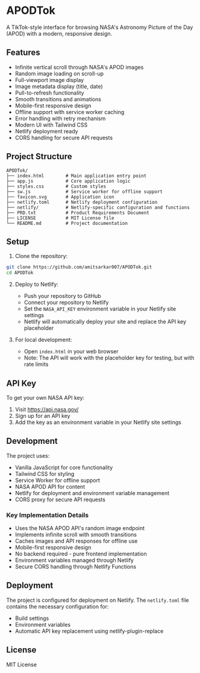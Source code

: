 # APODTok

A TikTok-style interface for browsing NASA's Astronomy Picture of the Day (APOD) with a modern, responsive design.

## Features

- Infinite vertical scroll through NASA's APOD images
- Random image loading on scroll-up
- Full-viewport image display
- Image metadata display (title, date)
- Pull-to-refresh functionality
- Smooth transitions and animations
- Mobile-first responsive design
- Offline support with service worker caching
- Error handling with retry mechanism
- Modern UI with Tailwind CSS
- Netlify deployment ready
- CORS handling for secure API requests

## Project Structure

```
APODTok/
├── index.html        # Main application entry point
├── app.js            # Core application logic
├── styles.css        # Custom styles
├── sw.js             # Service worker for offline support
├── favicon.svg       # Application icon
├── netlify.toml      # Netlify deployment configuration
├── netlify/          # Netlify-specific configuration and functions
├── PRD.txt           # Product Requirements Document
├── LICENSE           # MIT License file
└── README.md         # Project documentation
```

## Setup

1. Clone the repository:
```bash
git clone https://github.com/amitsarkar007/APODTok.git
cd APODTok
```

2. Deploy to Netlify:
   - Push your repository to GitHub
   - Connect your repository to Netlify
   - Set the `NASA_API_KEY` environment variable in your Netlify site settings
   - Netlify will automatically deploy your site and replace the API key placeholder

3. For local development:
   - Open `index.html` in your web browser
   - Note: The API will work with the placeholder key for testing, but with rate limits

## API Key

To get your own NASA API key:
1. Visit https://api.nasa.gov/
2. Sign up for an API key
3. Add the key as an environment variable in your Netlify site settings

## Development

The project uses:
- Vanilla JavaScript for core functionality
- Tailwind CSS for styling
- Service Worker for offline support
- NASA APOD API for content
- Netlify for deployment and environment variable management
- CORS proxy for secure API requests

### Key Implementation Details
- Uses the NASA APOD API's random image endpoint
- Implements infinite scroll with smooth transitions
- Caches images and API responses for offline use
- Mobile-first responsive design
- No backend required - pure frontend implementation
- Environment variables managed through Netlify
- Secure CORS handling through Netlify Functions

## Deployment

The project is configured for deployment on Netlify. The `netlify.toml` file contains the necessary configuration for:
- Build settings
- Environment variables
- Automatic API key replacement using netlify-plugin-replace

## License

MIT License 